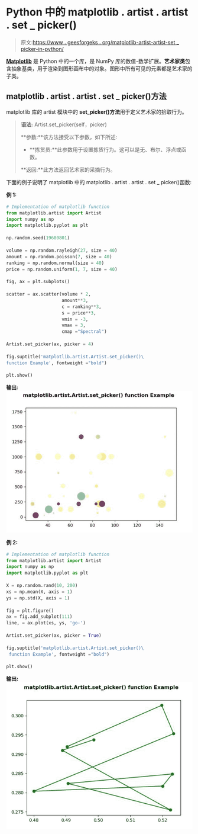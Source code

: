 # Python 中的 matplotlib . artist . artist . set _ picker()

> 原文:[https://www . geesforgeks . org/matplotlib-artist-artist-set _ picker-in-python/](https://www.geeksforgeeks.org/matplotlib-artist-artist-set_picker-in-python/)

**[Matplotlib](https://www.geeksforgeeks.org/python-introduction-matplotlib/)** 是 Python 中的一个库，是 NumPy 库的数值-数学扩展。**艺术家类**包含抽象基类，用于渲染到图形画布中的对象。图形中所有可见的元素都是艺术家的子类。

## matplotlib . artist . artist . set _ picker()方法

matplotlib 库的 artist 模块中的 **set_picker()方法**用于定义艺术家的拾取行为。

> **语法:** Artist.set_picker(self，picker)
> 
> **参数:**该方法接受以下参数，如下所述:
> 
> *   **拣货员:**此参数用于设置拣货行为。这可以是无、布尔、浮点或函数。
> 
> **返回:**此方法返回艺术家的采摘行为。

下面的例子说明了 matplotlib 中的 matplotlib . artist . artist . set _ picker()函数:

**例 1:**

```py
# Implementation of matplotlib function
from matplotlib.artist import Artist
import numpy as np 
import matplotlib.pyplot as plt 

np.random.seed(19680801) 

volume = np.random.rayleigh(27, size = 40) 
amount = np.random.poisson(7, size = 40) 
ranking = np.random.normal(size = 40) 
price = np.random.uniform(1, 7, size = 40) 

fig, ax = plt.subplots() 

scatter = ax.scatter(volume * 2,  
                     amount**3, 
                     c = ranking**3, 
                     s = price**3, 
                     vmin = -3, 
                     vmax = 3, 
                     cmap ="Spectral") 

Artist.set_picker(ax, picker = 4) 

fig.suptitle('matplotlib.artist.Artist.set_picker()\
function Example', fontweight ="bold") 

plt.show()
```

**输出:**
![](img/0f5f929a285ff2bb84c873abc5d52797.png)

**例 2:**

```py
# Implementation of matplotlib function
from matplotlib.artist import Artist
import numpy as np 
import matplotlib.pyplot as plt 

X = np.random.rand(10, 200) 
xs = np.mean(X, axis = 1) 
ys = np.std(X, axis = 1) 

fig = plt.figure() 
ax = fig.add_subplot(111) 
line, = ax.plot(xs, ys, 'go-') 

Artist.set_picker(ax, picker = True) 

fig.suptitle('matplotlib.artist.Artist.set_picker()\
 function Example', fontweight ="bold") 

plt.show()
```

**输出:**
![](img/6326dc2a77fac930d65cb7955575d746.png)